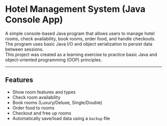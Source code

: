 # Hotel Management System (Java Console App)

A simple console-based Java program that allows users to manage hotel rooms, check availability, book rooms, order food, and handle checkouts. The program uses basic Java I/O and object serialization to persist data between sessions. 
<br>This project was created as a learning exercise to practice basic Java and object-oriented programming (OOP) principles.

---

## Features

- Show room features and types
- Check room availability
- Book rooms (Luxury/Deluxe, Single/Double)
- Order food to rooms
- Checkout and free up rooms
- Automatically save/load data using a `backup` file

